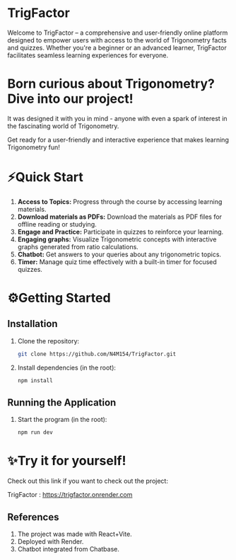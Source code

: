 
# TrigFactor

Welcome to TrigFactor – a comprehensive and user-friendly online platform designed to empower users with access to the world of Trigonometry facts and quizzes. Whether you're a beginner or an advanced learner, TrigFactor facilitates seamless learning experiences for everyone.

# Born curious about Trigonometry? Dive into our project!

It was designed it with you in mind - anyone with even a spark of interest in the fascinating world of Trigonometry.

Get ready for a user-friendly and interactive experience that makes learning Trigonometry fun!

# ⚡Quick Start

1. **Access to Topics:** Progress through the course by accessing learning materials.
2. **Download materials as PDFs:** Download the materials as PDF files for offline reading or studying.
3. **Engage and Practice:** Participate in quizzes to reinforce your learning.
4. **Engaging graphs:** Visualize Trigonometric concepts with interactive graphs generated from ratio calculations.
5. **Chatbot:** Get answers to your queries about any trigonometric topics.
6. **Timer:** Manage quiz time effectively with a built-in timer for focused quizzes.


# ⚙Getting Started

## Installation

1. Clone the repository:
    ```bash
    git clone https://github.com/N4M154/TrigFactor.git
    ```

2. Install dependencies (in the root):
    ```bash
    npm install
    ```

## Running the Application

1. Start the program (in the root):
    ```bash
    npm run dev
    ```

# ✨Try it for yourself!

Check out this link if you want to check out the project:

TrigFactor : https://trigfactor.onrender.com


## References

1. The project was made with React+Vite.
2. Deployed with Render.
3. Chatbot integrated from Chatbase.
